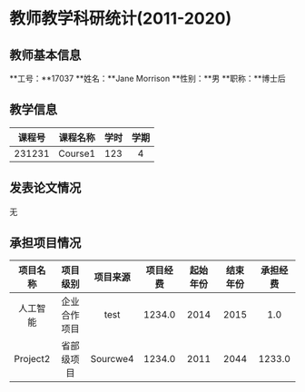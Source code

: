 # 教师教学科研统计(2011-2020)
## 教师基本信息
**工号：**17037
**姓名：**Jane Morrison
**性别：**男
**职称：**博士后
## 教学信息
|课程号|课程名称|学时|学期|
|:---:|:---:|:---:|:---:|
|231231|Course1|123|4|
## 发表论文情况
无
## 承担项目情况
|项目名称|项目级别|项目来源|项目经费|起始年份|结束年份|承担经费|
|:---:|:---:|:---:|:---:|:---:|:---:|:---:|
|人工智能|企业合作项目|test|1234.0|2014|2015|1.0|
|Project2|省部级项目|Sourcwe4|1234.0|2011|2044|1233.0|
